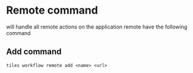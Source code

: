 # Remote command

will handle all remote actions on the application
remote have the following command

## Add command

```
tiles workflow remote add <name> <url>
```
